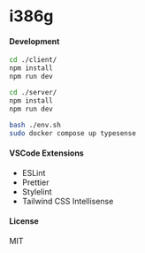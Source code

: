 # i386g

#### Development

```sh
cd ./client/
npm install
npm run dev
```

```sh
cd ./server/
npm install
npm run dev
```

```sh
bash ./env.sh
sudo docker compose up typesense
```

#### VSCode Extensions

- ESLint
- Prettier
- Stylelint
- Tailwind CSS Intellisense

#### License

MIT
